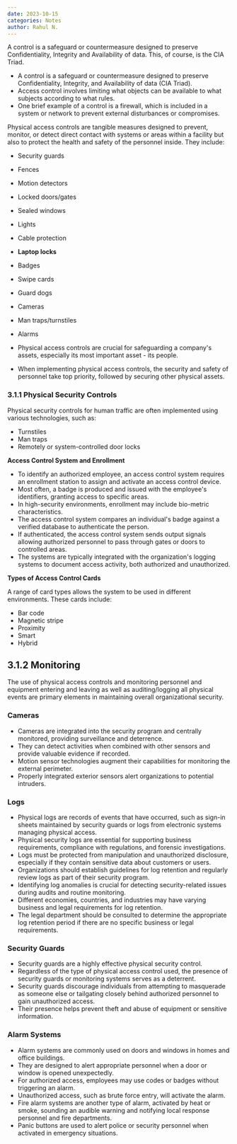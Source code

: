 ```yaml
---
date: 2023-10-15
categories: Notes
author: Rahul N.
---
```


A control is a safeguard or countermeasure designed to preserve Confidentiality, Integrity and Availability of data. This, of course, is the CIA Triad.  

- A control is a safeguard or countermeasure designed to preserve Confidentiality, Integrity, and Availability of data (CIA Triad).
- Access control involves limiting what objects can be available to what subjects according to what rules.
- One brief example of a control is a firewall, which is included in a system or network to prevent external disturbances or compromises.

Physical access controls are tangible measures designed to prevent, monitor, or detect direct contact with systems or areas within a facility but also to protect the health and safety of the personnel inside. They include:

- Security guards
- Fences
- Motion detectors
- Locked doors/gates
- Sealed windows
- Lights
- Cable protection
- **Laptop locks**
- Badges
- Swipe cards
- Guard dogs
- Cameras
- Man traps/turnstiles
- Alarms

- Physical access controls are crucial for safeguarding a company's assets, especially its most important asset - its people.
- When implementing physical access controls, the security and safety of personnel take top priority, followed by securing other physical assets.

### 3.1.1 Physical Security Controls 

Physical security controls for human traffic are often implemented using various technologies, such as:

- Turnstiles
- Man traps
- Remotely or system-controlled door locks

**Access Control System and Enrollment**

- To identify an authorized employee, an access control system requires an enrollment station to assign and activate an access control device.
- Most often, a badge is produced and issued with the employee's identifiers, granting access to specific areas.
- In high-security environments, enrollment may include bio-metric characteristics.
- The access control system compares an individual's badge against a verified database to authenticate the person.
- If authenticated, the access control system sends output signals allowing authorized personnel to pass through gates or doors to controlled areas.
- The systems are typically integrated with the organization's logging systems to document access activity, both authorized and unauthorized.

**Types of Access Control Cards**

A range of card types allows the system to be used in different environments. These cards include:

- Bar code
- Magnetic stripe
- Proximity
- Smart
- Hybrid

## 3.1.2 Monitoring

The use of physical access controls and monitoring personnel and equipment entering and leaving as well as auditing/logging all physical events are primary elements in maintaining overall organizational security.

### Cameras

- Cameras are integrated into the security program and centrally monitored, providing surveillance and deterrence.
- They can detect activities when combined with other sensors and provide valuable evidence if recorded.
- Motion sensor technologies augment their capabilities for monitoring the external perimeter.
- Properly integrated exterior sensors alert organizations to potential intruders.

### Logs 

- Physical logs are records of events that have occurred, such as sign-in sheets maintained by security guards or logs from electronic systems managing physical access.
- Physical security logs are essential for supporting business requirements, compliance with regulations, and forensic investigations.
- Logs must be protected from manipulation and unauthorized disclosure, especially if they contain sensitive data about customers or users.
- Organizations should establish guidelines for log retention and regularly review logs as part of their security program.
- Identifying log anomalies is crucial for detecting security-related issues during audits and routine monitoring.
- Different economies, countries, and industries may have varying business and legal requirements for log retention.
- The legal department should be consulted to determine the appropriate log retention period if there are no specific business or legal requirements.

### Security Guards 

- Security guards are a highly effective physical security control.
- Regardless of the type of physical access control used, the presence of security guards or monitoring systems serves as a deterrent.
- Security guards discourage individuals from attempting to masquerade as someone else or tailgating closely behind authorized personnel to gain unauthorized access.
- Their presence helps prevent theft and abuse of equipment or sensitive information.

### Alarm Systems 

- Alarm systems are commonly used on doors and windows in homes and office buildings.
- They are designed to alert appropriate personnel when a door or window is opened unexpectedly.
- For authorized access, employees may use codes or badges without triggering an alarm.
- Unauthorized access, such as brute force entry, will activate the alarm.
- Fire alarm systems are another type of alarm, activated by heat or smoke, sounding an audible warning and notifying local response personnel and fire departments.
- Panic buttons are used to alert police or security personnel when activated in emergency situations.
